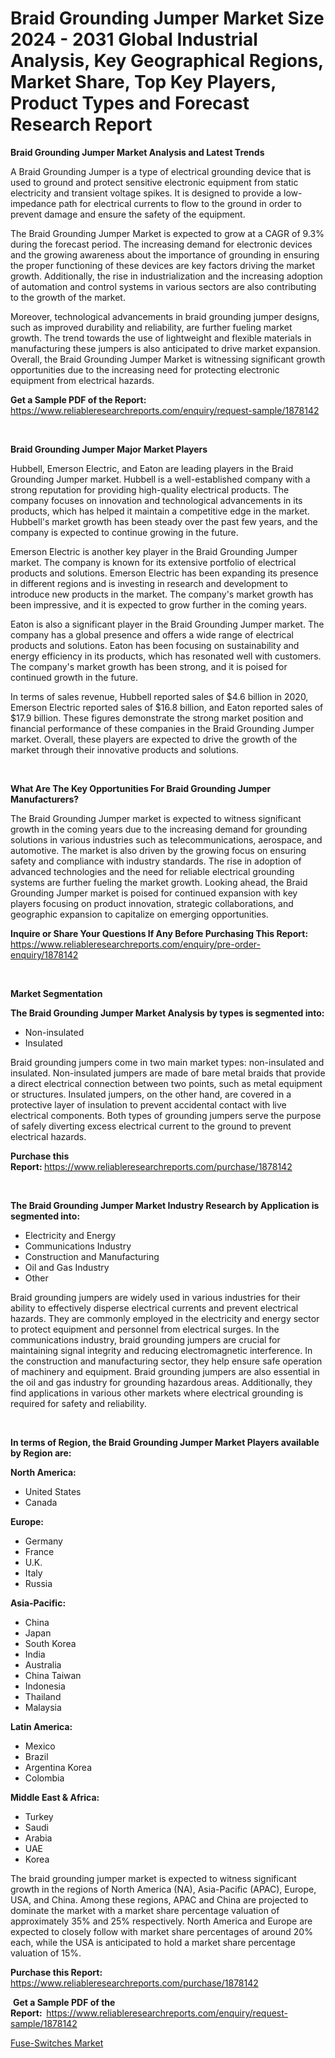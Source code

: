 <p><h1>Braid Grounding Jumper Market Size 2024 - 2031 Global Industrial Analysis, Key Geographical Regions, Market Share, Top Key Players, Product Types and Forecast Research Report</h1></p><p><strong>Braid Grounding Jumper Market Analysis and Latest Trends</strong></p>
<p><p>A Braid Grounding Jumper is a type of electrical grounding device that is used to ground and protect sensitive electronic equipment from static electricity and transient voltage spikes. It is designed to provide a low-impedance path for electrical currents to flow to the ground in order to prevent damage and ensure the safety of the equipment.</p><p>The Braid Grounding Jumper Market is expected to grow at a CAGR of 9.3% during the forecast period. The increasing demand for electronic devices and the growing awareness about the importance of grounding in ensuring the proper functioning of these devices are key factors driving the market growth. Additionally, the rise in industrialization and the increasing adoption of automation and control systems in various sectors are also contributing to the growth of the market.</p><p>Moreover, technological advancements in braid grounding jumper designs, such as improved durability and reliability, are further fueling market growth. The trend towards the use of lightweight and flexible materials in manufacturing these jumpers is also anticipated to drive market expansion. Overall, the Braid Grounding Jumper Market is witnessing significant growth opportunities due to the increasing need for protecting electronic equipment from electrical hazards.</p></p>
<p><strong>Get a Sample PDF of the Report:&nbsp;</strong> <a href="https://www.reliableresearchreports.com/enquiry/request-sample/1878142">https://www.reliableresearchreports.com/enquiry/request-sample/1878142</a></p>
<p>&nbsp;</p>
<p><strong>Braid Grounding Jumper Major Market Players</strong></p>
<p><p>Hubbell, Emerson Electric, and Eaton are leading players in the Braid Grounding Jumper market. Hubbell is a well-established company with a strong reputation for providing high-quality electrical products. The company focuses on innovation and technological advancements in its products, which has helped it maintain a competitive edge in the market. Hubbell's market growth has been steady over the past few years, and the company is expected to continue growing in the future.</p><p>Emerson Electric is another key player in the Braid Grounding Jumper market. The company is known for its extensive portfolio of electrical products and solutions. Emerson Electric has been expanding its presence in different regions and is investing in research and development to introduce new products in the market. The company's market growth has been impressive, and it is expected to grow further in the coming years.</p><p>Eaton is also a significant player in the Braid Grounding Jumper market. The company has a global presence and offers a wide range of electrical products and solutions. Eaton has been focusing on sustainability and energy efficiency in its products, which has resonated well with customers. The company's market growth has been strong, and it is poised for continued growth in the future.</p><p>In terms of sales revenue, Hubbell reported sales of $4.6 billion in 2020, Emerson Electric reported sales of $16.8 billion, and Eaton reported sales of $17.9 billion. These figures demonstrate the strong market position and financial performance of these companies in the Braid Grounding Jumper market. Overall, these players are expected to drive the growth of the market through their innovative products and solutions.</p></p>
<p>&nbsp;</p>
<p><strong>What Are The Key Opportunities For Braid Grounding Jumper Manufacturers?</strong></p>
<p><p>The Braid Grounding Jumper market is expected to witness significant growth in the coming years due to the increasing demand for grounding solutions in various industries such as telecommunications, aerospace, and automotive. The market is also driven by the growing focus on ensuring safety and compliance with industry standards. The rise in adoption of advanced technologies and the need for reliable electrical grounding systems are further fueling the market growth. Looking ahead, the Braid Grounding Jumper market is poised for continued expansion with key players focusing on product innovation, strategic collaborations, and geographic expansion to capitalize on emerging opportunities.</p></p>
<p><strong>Inquire or Share Your Questions If Any Before Purchasing This Report:</strong> <a href="https://www.reliableresearchreports.com/enquiry/pre-order-enquiry/1878142">https://www.reliableresearchreports.com/enquiry/pre-order-enquiry/1878142</a></p>
<p>&nbsp;</p>
<p><strong>Market Segmentation</strong></p>
<p><strong>The Braid Grounding Jumper Market Analysis by types is segmented into:</strong></p>
<p><ul><li>Non-insulated</li><li>Insulated</li></ul></p>
<p><p>Braid grounding jumpers come in two main market types: non-insulated and insulated. Non-insulated jumpers are made of bare metal braids that provide a direct electrical connection between two points, such as metal equipment or structures. Insulated jumpers, on the other hand, are covered in a protective layer of insulation to prevent accidental contact with live electrical components. Both types of grounding jumpers serve the purpose of safely diverting excess electrical current to the ground to prevent electrical hazards.</p></p>
<p><strong>Purchase this Report:&nbsp;</strong><a href="https://www.reliableresearchreports.com/purchase/1878142">https://www.reliableresearchreports.com/purchase/1878142</a></p>
<p>&nbsp;</p>
<p><strong>The Braid Grounding Jumper Market Industry Research by Application is segmented into:</strong></p>
<p><ul><li>Electricity and Energy</li><li>Communications Industry</li><li>Construction and Manufacturing</li><li>Oil and Gas Industry</li><li>Other</li></ul></p>
<p><p>Braid grounding jumpers are widely used in various industries for their ability to effectively disperse electrical currents and prevent electrical hazards. They are commonly employed in the electricity and energy sector to protect equipment and personnel from electrical surges. In the communications industry, braid grounding jumpers are crucial for maintaining signal integrity and reducing electromagnetic interference. In the construction and manufacturing sector, they help ensure safe operation of machinery and equipment. Braid grounding jumpers are also essential in the oil and gas industry for grounding hazardous areas. Additionally, they find applications in various other markets where electrical grounding is required for safety and reliability.</p></p>
<p>&nbsp;</p>
<p><strong>In terms of Region, the Braid Grounding Jumper Market Players available by Region are:</strong></p>
<p>
    <p> <strong> North America: </strong>
        <ul>
            <li>United States</li>
            <li>Canada</li>
        </ul>
        </p> 
    <p> <strong> Europe: </strong>
        <ul>
            <li>Germany</li>
            <li>France</li>
            <li>U.K.</li>
            <li>Italy</li>
            <li>Russia</li>
        </ul>
        </p> 
    <p> <strong> Asia-Pacific: </strong>
        <ul>
            <li>China</li>
            <li>Japan</li>
            <li>South Korea</li>
            <li>India</li>
            <li>Australia</li>
            <li>China Taiwan</li>
            <li>Indonesia</li>
            <li>Thailand</li>
            <li>Malaysia</li>
        </ul>
        </p> 
    <p> <strong> Latin America: </strong>
        <ul>
            <li>Mexico</li>
            <li>Brazil</li>
            <li>Argentina Korea</li>
            <li>Colombia</li>
        </ul>
        </p> 
    <p> <strong> Middle East & Africa: </strong>
        <ul>
            <li>Turkey</li>
            <li>Saudi</li>
            <li>Arabia</li>
            <li>UAE</li>
            <li>Korea</li>
        </ul>
    </p>
    </p>
<p><p>The braid grounding jumper market is expected to witness significant growth in the regions of North America (NA), Asia-Pacific (APAC), Europe, USA, and China. Among these regions, APAC and China are projected to dominate the market with a market share percentage valuation of approximately 35% and 25% respectively. North America and Europe are expected to closely follow with market share percentages of around 20% each, while the USA is anticipated to hold a market share percentage valuation of 15%.</p></p>
<p><strong>Purchase this Report: </strong><a href="https://www.reliableresearchreports.com/purchase/1878142">https://www.reliableresearchreports.com/purchase/1878142</a></p>
<p>&nbsp;<strong>Get a Sample PDF of the Report:&nbsp;&nbsp;</strong><a href="https://www.reliableresearchreports.com/enquiry/request-sample/1878142">https://www.reliableresearchreports.com/enquiry/request-sample/1878142</a></p>
<p><strong></strong></p>
<p><p><a href="https://github.com/santosh758595/Market-Research-Report-List-4/blob/main/fuse-switches-market.md">Fuse-Switches Market</a></p></p>